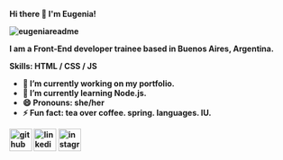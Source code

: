 <b> Hi there 👋 I'm Eugenia! <b>

![eugeniareadme](https://user-images.githubusercontent.com/68877151/88602552-65f58280-d049-11ea-8d2e-aedca864336f.png)

I am a Front-End developer trainee based in Buenos Aires, Argentina. 

Skills: HTML / CSS / JS

- 🔭 I’m currently working on my portfolio. 
- 🌱 I’m currently learning Node.js. 
- 😄 Pronouns: she/her 
- ⚡ Fun fact: tea over coffee. spring. languages. IU. 


[<img src='https://cdn.jsdelivr.net/npm/simple-icons@3.0.1/icons/github.svg' alt='github' height='40'>](https://github.com/eugeniamr)  [<img src='https://cdn.jsdelivr.net/npm/simple-icons@3.0.1/icons/linkedin.svg' alt='linkedin' height='40'>](https://www.linkedin.com/in/eugenia-rubio/)  [<img src='https://cdn.jsdelivr.net/npm/simple-icons@3.0.1/icons/instagram.svg' alt='instagram' height='40'>](https://www.instagram.com/eug.em/)  

